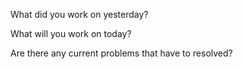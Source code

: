 What did you work on yesterday?

What will you work on today?

Are there any current problems that have to resolved?
